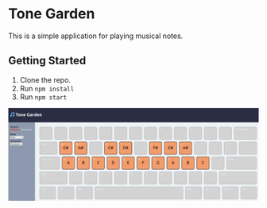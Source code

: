 # Tone Garden

This is a simple application for playing musical notes.

## Getting Started

1. Clone the repo.
2. Run `npm install`
3. Run `npm start`

![screenshot](./screenshot1.png)
